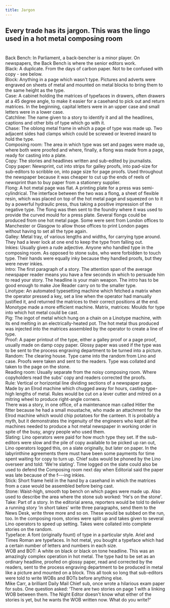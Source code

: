 ```yaml
---
title: Jargon
---
```


## Every trade has its jargon. This was the lingo used in a hot metal composing room
#
Back Bench: In Parliament, a back-bencher is a minor player. On newspapers, the Back Bench is where the senior editors work.  
Black: A duplicate. From the days of carbon paper. Not to be confused with copy - see below.  
Block: Anything in a page which wasn't type. Pictures and adverts were engraved on sheets of metal and mounted on metal blocks to bring them to the same height as the type.  
Case: A cabinet holding the matrices of typefaces in drawers, often drawers at a 45 degree angle, to make it easier for a casehand to pick out and return matrices. In the beginning, capital letters were in an upper case and small letters were in a lower case.  
Catchline: The name given to a story to identify it and all the headlines, captions and other bits of type which go with it.  
Chase: The oblong metal frame in which a page of type was made up. Two adjacent sides had clamps which could be screwed or levered inward to hold the type.  
Composing room: The area in which type was set and pages were made up, where both were proofed and where, finally, a flong was made from a page, ready for casting into a plate.  
Copy: The stories and headlines written and sub-edited by journalists.  
Copy paper: Newsprint, cut into strips for galley proofs, into pad-size for sub-editors to scribble on, into page size for page proofs. Used throughout the newspaper because it was cheaper to cut up the ends of reels of newsprint than to buy paper from a stationery supplier.  
Flong: A hot metal page was flat. A printing plate for a press was semi-cylindrical. The interface between the two was a flong, a sheet of flexible resin, which was placed on top of the hot metal page and squeezed on to it by a powerful hydraulic press, thus taking a positive impression of the negative type. The flong was then sent to the foundry where it was used to provide the curved mould for a press plate. Several flongs could be produced from one hot metal page. Some were sent from London offices to Manchester or Glasgow to allow those offices to print London pages without having to set all the type again.  
Galley: Metal tray, of various lengths and widths, for carrying type around. They had a lever lock at one end to keep the type from falling out.  
Inkies: Usually given a rude adjective. Anyone who handled type in the composing room. As opposed to stone subs, who were forbidden to touch type. Their hands were equally inky because they handled proofs, but they were never inkies.  
Intro: The first paragraph of a story. The attention span of the average newspaper reader means you have a few seconds in which to persuade him to read your story. The headline is your main weapon. The intro has to be good enough to make Joe Reader carry on to the smaller type.  
Linotype: An automated typesetting machine which fetched a matrix when the operator pressed a key, set a line when the operator had manually justified it, and returned the matrices to their correct positions at the end. Monotype made a more efficient machine. 
Matrix, matrices: Moulds for type into which hot metal could be cast.  
Pig: The ingot of metal which hung on a chain on a Linotype machine, with its end melting in an electrically-heated pot. The hot metal thus produced was injected into the matrices assembled by the operator to create a line of type.  
Proof: A paper printout of the type, either a galley proof or a page proof, usually made on damp copy paper. Glossy paper was used if the type was to be sent to the process engraving department to be turned into a picture.  
Random: The clearing house. Type came into the random from Lino and case. Proofs were taken and sent to the readers. Type was collated and taken to the page on the stone.  
Reading room: Usually separate from the noisy composing room. Where copyholders read the subs' copy and readers corrected the proofs.  
Rule: Vertical or horizontal line dividing sections of a newspaper page. Made by an Elrod machine which chugged away for hours, casting type-high lengths of metal. Rules would be cut on a lever cutter and mitred on a mitring wheel to produce right-angle corners.  
There was a story, in one office, of a maintenance man called Hitler the fitter because he had a small moustache, who made an attachment for the Elrod machine which would chip potatoes for the canteen. It is probably a myth, but it demonstrates the ingenuity of the engineers who kept all the machines needed to produce a hot metal newspaper in working order in spite of the busy, angry people who used them.  
Slating: Lino operators were paid for how much type they set. If the sub-editors were slow and the pile of copy available to be picked up ran out, Lino operators logged this, on a slate originally, but later on paper. In the labyrinthine agreements there must have been some payments for time spent waiting for copy to turn up. Chief subs would be phoned by the Lino overseer and told: ‘We're slating'. Time logged on the slate could also be used to defend the Composing room next day when Editorial said the paper was late because of the f---ing inkies.  
Stick: Short frame held in the hand by a casehand in which the matrices from a case would be assembled before being cast.  
Stone: Waist-high, smooth top bench on which pages were made up. Also used to describe the area where the stone sub worked: ‘He's on the stone'.  
Take: Part of a story. In the editorial arena, reporters would be told to deliver a running story ‘in short takes' write three paragraphs, send them to the News Desk, write three more and so on. These would be subbed on the run, too. In the composing room, stories were split up and takes given to several Lino operators to speed up setting. Takes were collated into complete stories on the random.  
Typeface: A font (originally fount) of type in a particular style. Ariel and Times Roman are typefaces. In hot metal, you bought a typeface which had a certain number of letters and numbers in each size.  
WOB and BOT: A white on black or black on tone headline. This was an amazingly complex operation in hot metal. The type had to be set as an ordinary headline, proofed on glossy paper, read and corrected by the readers, sent to the process engraving department to be produced in metal like a picture and mounted on a block. This all took so long that sub-editors were told to write WOBs and BOTs before anything else.  
Mike Carr, a brilliant Daily Mail Chief sub, once wrote a hilarious exam paper for subs. One question asked: ‘There are two stories on page 1 with a linking WOB between them. The Night Editor doesn't know what either of the stories is yet, but he wants the WOB written now.  What do you write?'